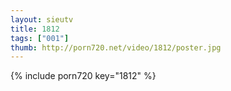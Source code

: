 ```yaml
--- 
layout: sieutv
title: 1812
tags: ["001"]
thumb: http://porn720.net/video/1812/poster.jpg
---
```

{% include porn720 key="1812" %} 
